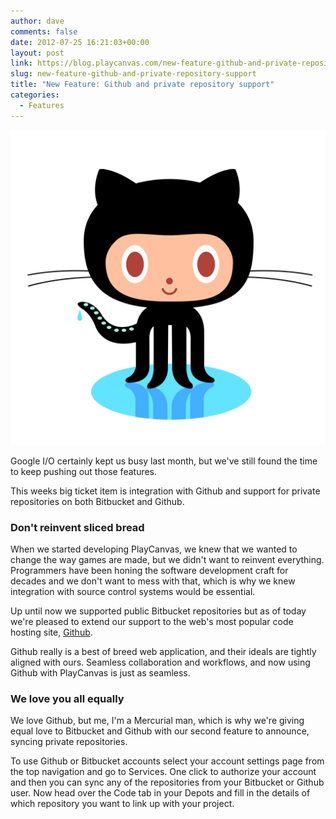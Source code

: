 ```yaml
---
author: dave
comments: false
date: 2012-07-25 16:21:03+00:00
layout: post
link: https://blog.playcanvas.com/new-feature-github-and-private-repository-support/
slug: new-feature-github-and-private-repository-support
title: "New Feature: Github and private repository support"
categories:
  - Features
---
```


![Github Octocat](https://github.com/github/media/raw/master/octocats/octocat.png)

Google I/O certainly kept us busy last month, but we've still found the time to keep pushing out those features.

This weeks big ticket item is integration with Github and support for private repositories on both Bitbucket and Github.

### Don't reinvent sliced bread

When we started developing PlayCanvas, we knew that we wanted to change the way games are made, but we didn't want to reinvent everything. Programmers have been honing the software development craft for decades and we don't want to mess with that, which is why we knew integration with source control systems would be essential.

Up until now we supported public Bitbucket repositories but as of today we're pleased to extend our support to the web's most popular code hosting site, [Github](https://github.com).

Github really is a best of breed web application, and their ideals are tightly aligned with ours. Seamless collaboration and workflows, and now using Github with PlayCanvas is just as seamless.

### We love you all equally

We love Github, but me, I'm a Mercurial man, which is why we're giving equal love to Bitbucket and Github with our second feature to announce, syncing private repositories.

To use Github or Bitbucket accounts select your account settings page from the top navigation and go to Services. One click to authorize your account and then you can sync any of the repositories from your Bitbucket or Github user. Now head over the Code tab in your Depots and fill in the details of which repository you want to link up with your project.
